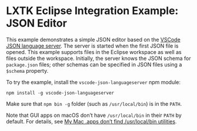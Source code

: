 LXTK Eclipse Integration Example: JSON Editor
=============================================

This example demonstrates a simple JSON editor based on the [VSCode JSON language server][1].
The server is started when the first JSON file is opened. This example supports
files in the Eclipse workspace as well as files outside the workspace. Initially,
the server knows the JSON schema for `package.json` files; other schemas can be
specified in JSON files using a `$schema` property.

To try the example, install the `vscode-json-languageserver` npm module:

`npm install -g vscode-json-languageserver`

Make sure that `npm bin -g` folder (such as `/usr/local/bin`) is in the `PATH`.

Note that GUI apps on macOS don’t have `/usr/local/bin` in their `PATH` by default.
For details, see [My Mac .apps don’t find /usr/local/bin utilities][2].

[1]: https://www.npmjs.com/package/vscode-json-languageserver
[2]: https://docs.brew.sh/FAQ#my-mac-apps-dont-find-usrlocalbin-utilities

